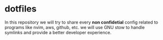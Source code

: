 # dotfiles
In this repository we will try to share every **non confidetial** config related to programs like nvim, aws, github, etc. we will use GNU stow to handle symlinks and provide a better developer experience.
